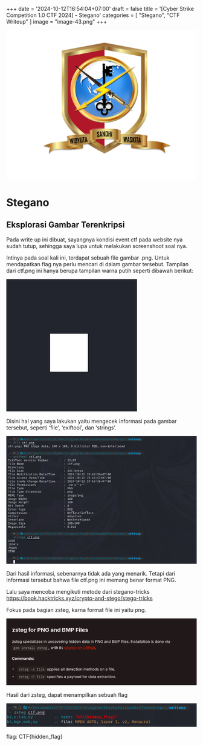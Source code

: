 +++
date = '2024-10-12T16:54:04+07:00'
draft = false
title = '[Cyber Strike Competition 1.0 CTF 2024] - Stegano'
categories = [
    "Stegano",
    "CTF Writeup"
]
image = "image-43.png"
+++

![Cyber Strike Competition 1.0](image-1.png)

# Stegano

## Eksplorasi Gambar Terenkripsi

Pada write up ini dibuat, sayangnya kondisi event ctf pada website nya sudah tutup, sehingga saya lupa untuk melakukan screenshoot soal nya.

Intinya pada soal kali ini, terdapat sebuah file gambar .png. Untuk mendapatkan flag nya perlu mencari di dalam gambar tersebut. Tampilan dari ctf.png ini hanya berupa tampilan warna putih seperti dibawah berikut:

![image-41](image-41.png)

Disini hal yang saya lakukan yaitu mengecek informasi pada gambar tersebut, seperti ‘file’, ‘exiftool’, dan ‘strings’.

![image-42](image-42.png)

Dari hasil informasi, sebenarnya tidak ada yang menarik. Tetapi dari informasi tersebut bahwa file ctf.png ini memang benar format PNG.

Lalu saya mencoba mengikuti metode dari stegano-tricks https://book.hacktricks.xyz/crypto-and-stego/stego-tricks

Fokus pada bagian zsteg, karna format file ini yaitu png.

![image-43](image-43.png)

Hasil dari zsteg, dapat menampilkan sebuah flag

![image-44](image-44.png)

flag: CTF{hidden_flag}
